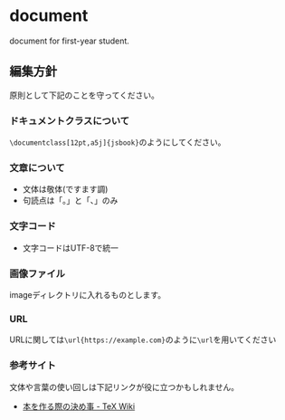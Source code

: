 # document
document for first-year student.

## 編集方針

原則として下記のことを守ってください。

### ドキュメントクラスについて

`\documentclass[12pt,a5j]{jsbook}`のようにしてください。

### 文章について

* 文体は敬体(ですます調)
* 句読点は「。」と「、」のみ

### 文字コード

* 文字コードはUTF-8で統一

### 画像ファイル

imageディレクトリに入れるものとします。

### URL

URLに関しては`\url{https://example.com}`のように`\url`を用いてください

### 参考サイト

文体や言葉の使い回しは下記リンクが役に立つかもしれません。

* [本を作る際の決め事 - TeX Wiki](https://texwiki.texjp.org/?%E6%9C%AC%E3%82%92%E4%BD%9C%E3%82%8B%E9%9A%9B%E3%81%AE%E6%B1%BA%E3%82%81%E4%BA%8B)
